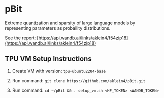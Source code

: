 # pBit
Extreme quantization and sparsity of large language models by representing parameters as probaility distributions.

See the report:
[https://api.wandb.ai/links/aklein4/f54zip18](https://api.wandb.ai/links/aklein4/f54zip18)

## TPU VM Setup Instructions

1. Create VM with version: `tpu-ubuntu2204-base`

2. Run command: `git clone https://github.com/aklein4/pBit.git`

3. Run command: `cd ~/pBit && . setup_vm.sh <HF_TOKEN> <WANDB_TOKEN>`
